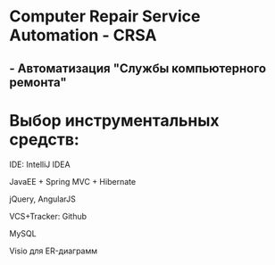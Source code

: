 Computer Repair Service Automation - CRSA
==========================
## - Автоматизация "Службы компьютерного ремонта"

# Выбор инструментальных средств:

IDE: IntelliJ IDEA

JavaEE + Spring MVC + Hibernate

jQuery, AngularJS

VCS+Tracker: Github

MySQL

Visio для ER-диаграмм
